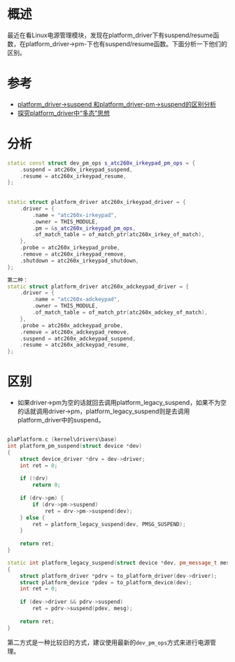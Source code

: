 # 概述

最近在看Linux电源管理模块，发现在platform_driver下有suspend/resume函数，在platform_driver->pm-下也有suspend/resume函数。下面分析一下他们的区别。

# 参考

* [platform_driver->suspend 和platform_driver-pm->suspend的区别分析](https://blog.csdn.net/u012830148/article/details/78667420)
* [探究platform_driver中“多态”思想](https://www.cnblogs.com/swnuwangyun/p/4233821.html)

# 分析

```C++
static const struct dev_pm_ops s_atc260x_irkeypad_pm_ops = {
	.suspend = atc260x_irkeypad_suspend,
	.resume = atc260x_irkeypad_resume,
};
 
 
static struct platform_driver atc260x_irkeypad_driver = {
	.driver = {
		.name = "atc260x-irkeypad",
		.owner = THIS_MODULE,
		.pm = &s_atc260x_irkeypad_pm_ops,
		.of_match_table = of_match_ptr(atc260x_irkey_of_match),
	},
	.probe = atc260x_irkeypad_probe,
	.remove = atc260x_irkeypad_remove,
	.shutdown = atc260x_irkeypad_shutdown,
};

第二种：
static struct platform_driver atc260x_adckeypad_driver = {
	.driver = {
		.name = "atc260x-adckeypad",
		.owner = THIS_MODULE,
		.of_match_table = of_match_ptr(atc260x_adckey_of_match),
	},
	.probe = atc260x_adckeypad_probe,
	.remove = atc260x_adckeypad_remove,
	.suspend = atc260x_adckeypad_suspend,
	.resume = atc260x_adckeypad_resume,
};
```

# 区别

* 如果driver->pm为空的话就回去调用platform_legacy_suspend，如果不为空的话就调用driver->pm，platform_legacy_suspend则是去调用platform_driver中的suspend。
```C++

plaPlatform.c (kernel\drivers\base)
int platform_pm_suspend(struct device *dev)
{
	struct device_driver *drv = dev->driver;
	int ret = 0;
 
	if (!drv)
		return 0;
 
	if (drv->pm) {
		if (drv->pm->suspend)
			ret = drv->pm->suspend(dev);
	} else {
		ret = platform_legacy_suspend(dev, PMSG_SUSPEND);
	}
 
	return ret;
}

static int platform_legacy_suspend(struct device *dev, pm_message_t mesg)
{
	struct platform_driver *pdrv = to_platform_driver(dev->driver);
	struct platform_device *pdev = to_platform_device(dev);
	int ret = 0;
 
	if (dev->driver && pdrv->suspend)
		ret = pdrv->suspend(pdev, mesg);
 
	return ret;
}
```

第二方式是一种比较旧的方式，建议使用最新的`dev_pm_ops`方式来进行电源管理。